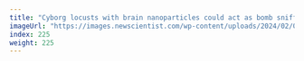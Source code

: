 ```yaml
---
title: "Cyborg locusts with brain nanoparticles could act as bomb sniffers"
imageUrl: "https://images.newscientist.com/wp-content/uploads/2024/02/07133204/SEI_190412510.jpg?width=788"
index: 225
weight: 225
---
```

